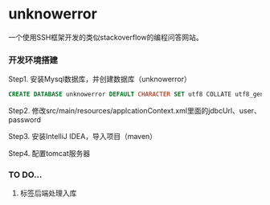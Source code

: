 # unknowerror
一个使用SSH框架开发的类似stackoverflow的编程问答网站。

### 开发环境搭建
Step1.  安装Mysql数据库，并创建数据库（unknowerror）

```sql
CREATE DATABASE unknowerror DEFAULT CHARACTER SET utf8 COLLATE utf8_general_ci;
```

Step2. 修改src/main/resources/applcationContext.xml里面的jdbcUrl、user、password

Step3.  安装IntelliJ IDEA，导入项目（maven）

Step4.  配置tomcat服务器


### TO DO...
1. 标签后端处理入库
